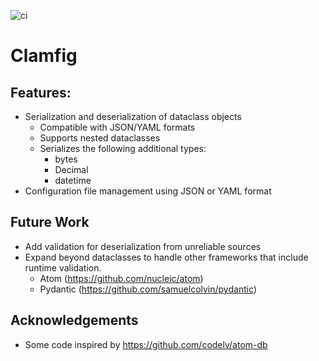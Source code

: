 ![ci](https://github.com/pydefi/clamfig/actions/workflows/tox.yml/badge.svg)

# Clamfig

## Features:
- Serialization and deserialization of dataclass objects
  - Compatible with JSON/YAML formats
  - Supports nested dataclasses
  - Serializes the following additional types:
    - bytes
    - Decimal
    - datetime
- Configuration file management using JSON or YAML format

## Future Work
- Add validation for deserialization from unreliable sources
- Expand beyond dataclasses to handle other frameworks that include runtime validation. 
  - Atom (https://github.com/nucleic/atom)
  - Pydantic (https://github.com/samuelcolvin/pydantic)

## Acknowledgements
- Some code inspired by https://github.com/codelv/atom-db

